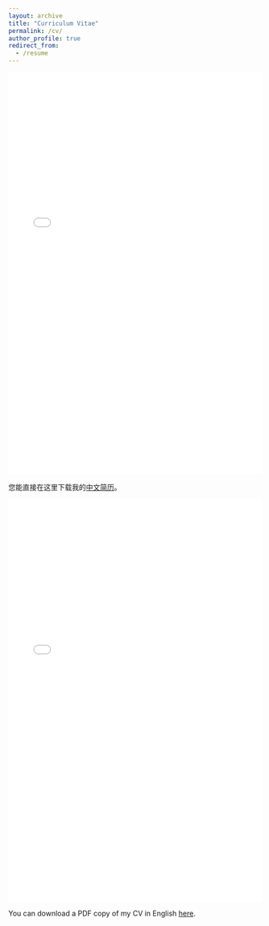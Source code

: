 ```yaml
---
layout: archive
title: "Curriculum Vitae"
permalink: /cv/
author_profile: true
redirect_from:
  - /resume
---
```


<iframe src="/files/张航_中文简历.pdf" width="100%" height="800" frameborder="no" border="0" marginwidth="0" marginheight="0"></iframe>

您能直接在这里下载我的[中文简历](/files/张航_中文简历.pdf)。


<iframe src="/files/ZhangHang_EnglishCV.pdf" width="100%" height="800" frameborder="no" border="0" marginwidth="0" marginheight="0"></iframe>

You can download a PDF copy of my CV in English [here](/files/ZhangHang_EnglishCV.pdf).